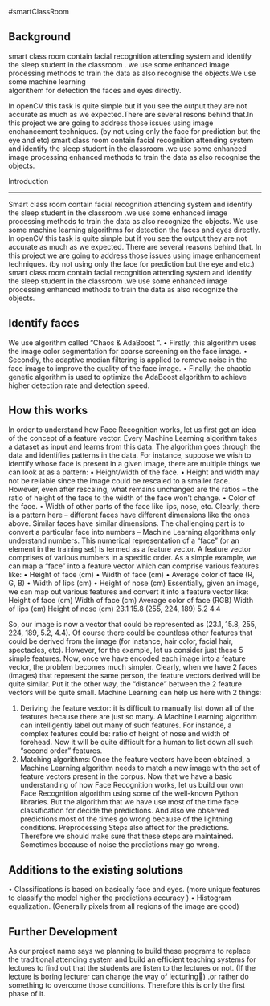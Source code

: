 #smartClassRoom

Background
-----------
smart class room contain facial recognition attending system and identify the sleep student in the classroom .
we use some enhanced image processing methods to train the data as also recognise the objects.We use some machine learning  
algorithem for detection the faces and eyes directly.

In openCV this task is quite simple but if you see the output they are not accurate as much as we expected.There are several resons 
behind that.In this project we are going to address those issues using image enchancement techniques.
(by not using only the face for prediction but the eye and etc)
smart class room contain facial recognition attending system and identify the sleep student in the classroom .we use some enhanced image processing enhanced methods to train the data as also recognise the objects.  

Introduction
________________________________________

Smart class room contain facial recognition attending system and identify the sleep student in the classroom .we use some enhanced image processing methods to train the data as also recognize the objects. We use some machine learning
algorithms for detection the faces and eyes directly. In openCV this task is quite simple but if you see the output they are not accurate as much as we expected. There are several reasons behind that. In this project we are going to address those issues using image enhancement techniques. (by not using only the face for prediction but the eye and etc.) smart class room contain facial recognition attending system and identify the sleep student in the classroom .we use some enhanced image processing enhanced methods to train the data as also recognize the objects.

Identify faces  
--------------
We use algorithm called “Chaos & AdaBoost ”.
•	Firstly, this algorithm uses the image color segmentation for coarse screening on the face image.
•	Secondly, the adaptive median filtering is applied to remove noise in  the face image to improve the quality of the face image.
•	Finally, the chaotic genetic algorithm is used to optimize the AdaBoost algorithm to achieve higher detection rate and detection speed.


How this works 
--------------

In order to understand how Face Recognition works, let us first get an idea of the concept of a feature vector. Every Machine Learning algorithm takes a dataset as input and learns from this data. The algorithm goes through the data and identifies patterns in the data.
 For instance, suppose we wish to identify whose face is present in a given image, there are multiple things we can look at as a pattern:
•	Height/width of the face.
•	Height and width may not be reliable since the image could be rescaled to a smaller face. However, even after rescaling, what remains unchanged are the ratios – the ratio of height of the face to the width of the face won’t change.
•	Color of the face.
•	Width of other parts of the face like lips, nose, etc.
Clearly, there is a pattern here – different faces have different dimensions like the ones above. Similar faces have similar dimensions. The challenging part is to convert a particular face into numbers – Machine Learning algorithms only understand numbers. This numerical representation of a “face” (or an element in the training set) is termed as a feature vector. A feature vector comprises of various numbers in a specific order.
As a simple example, we can map a “face” into a feature vector which can comprise various features like:
•	Height of face (cm)
•	Width of face (cm)
•	Average color of face (R, G, B)
•	Width of lips (cm)
•	Height of nose (cm)
Essentially, given an image, we can map out various features and convert it into a feature vector like:
Height of face (cm)	Width of face (cm)	Average color of face (RGB)	Width of lips (cm)	Height of nose (cm)
23.1	15.8	(255, 224, 189)	5.2	4.4
 
So, our image is now a vector that could be represented as (23.1, 15.8, 255, 224, 189, 5.2, 4.4). 
Of course there could be countless other features that could be derived from the image (for instance, hair color, facial hair, spectacles, etc). However, for the example, let us consider just these 5 simple features.
Now, once we have encoded each image into a feature vector, the problem becomes much simpler. Clearly, when we have 2 faces (images) that represent the same person, the feature vectors derived will be quite similar. Put it the other way, the “distance” between the 2 feature vectors will be quite small.
Machine Learning can help us here with 2 things:
1.	Deriving the feature vector: it is difficult to manually list down all of the features because there are just so many. A Machine Learning algorithm can intelligently label out many of such features. For instance, a complex features could be: ratio of height of nose and width of forehead. Now it will be quite difficult for a human to list down all such “second order” features.
2.	Matching algorithms: Once the feature vectors have been obtained, a Machine Learning algorithm needs to match a new image with the set of feature vectors present in the corpus.
Now that we have a basic understanding of how Face Recognition works, let us build our own Face Recognition algorithm using some of the well-known Python libraries.
But the algorithm that we have use most of the time face classification for decide the predictions. And also we observed predictions most of the times go wrong because of the lightning conditions. Preprocessing Steps also affect for the predictions. Therefore we should make sure that these steps are maintained. Sometimes because of noise the predictions may go wrong.

Additions to the existing solutions
-----------------------------------

•	Classifications is based on basically face and eyes. (more unique features to classify the model higher the predictions accuracy )
•	Histogram equalization. (Generally pixels from all regions of the image are good)

Further Development
-------------------
As our project name says we planning to build these programs to replace the traditional attending system and build an efficient teaching systems for lectures to find out that the students are listen to the lectures or not. (If the lecture is boring lecturer can change the way of lecturing) .or rather do something to overcome those conditions. Therefore this is only the first phase of it.

